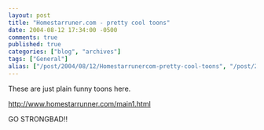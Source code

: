 ```yaml
---
layout: post
title: "Homestarruner.com - pretty cool toons"
date: 2004-08-12 17:34:00 -0500
comments: true
published: true
categories: ["blog", "archives"]
tags: ["General"]
alias: ["/post/2004/08/12/Homestarrunercom-pretty-cool-toons", "/post/2004/08/12/homestarrunercom-pretty-cool-toons"]
---
```

<!-- more -->
<P>These are just plain funny toons here.</P>
<P><A href="http://www.homestarrunner.com/main1.html">http://www.homestarrunner.com/main1.html</A></P>
<P>GO STRONGBAD!!</P>
